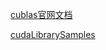 [cublas官网文档](https://docs.nvidia.com/cuda/cublas/index.html#)

[cudaLibrarySamples](https://github.com/NVIDIA/CUDALibrarySamples)
